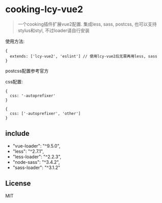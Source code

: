 # cooking-lcy-vue2

> 一个cooking插件扩展vue2配置.
> 集成less, sass, postcss, 也可以支持stylus和styl, 不过loader请自行安装

使用方法:
```
{
  extends: ['lcy-vue2', 'eslint'] // 使用lcy-vue2后无需再用less, sass
}
```

postcss配置参考官方

css配置:
```
{
  css: '-autoprefixer'
}
```
```
{
  css: ['-autoprefixer', 'other']
}
```

## include
- "vue-loader": "^9.5.0",
- "less": "^2.7.1",
- "less-loader": "^2.2.3",
- "node-sass": "^3.4.2",
- "sass-loader": "^3.1.2"

## License
MIT
